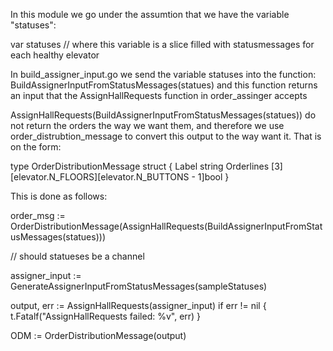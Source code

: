 In this module we go under the assumtion that we have the variable "statuses":

var statuses // where this variable is a slice filled with statusmessages for each healthy elevator 

In build_assigner_input.go we send the variable statuses into the function:
BuildAssignerInputFromStatusMessages(statues)
and this function returns an input that the AssignHallRequests function in order_assinger accepts 

AssignHallRequests(BuildAssignerInputFromStatusMessages(statues)) do not return the orders the way we want them,
and therefore we use order_distrubtion_message to convert this output to the way want it. That is on the form:

type OrderDistributionMessage struct {
	Label string
	Orderlines [3][elevator.N_FLOORS][elevator.N_BUTTONS - 1]bool
}

This is done as follows: 

order_msg := OrderDistributionMessage(AssignHallRequests(BuildAssignerInputFromStatusMessages(statues)))

// should statueses be a channel 



assigner_input := GenerateAssignerInputFromStatusMessages(sampleStatuses)

output, err := AssignHallRequests(assigner_input)
if err != nil {
	t.Fatalf("AssignHallRequests failed: %v", err)
}

ODM := OrderDistributionMessage(output)